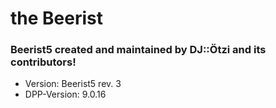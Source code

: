 # the Beerist
### Beerist5 created and maintained by DJ::Ötzi and its contributors!
- Version: Beerist5 rev. 3
- DPP-Version: 9.0.16

